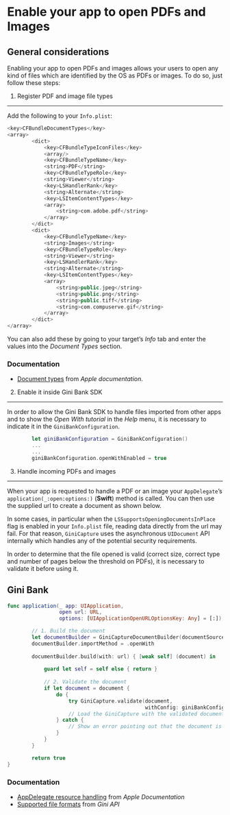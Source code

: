 Enable your app to open PDFs and Images
=============================

General considerations
----------------------

Enabling your app to open PDFs and images allows your users to open any kind of files which are identified by the OS as PDFs or images. To do so, just follow these steps:


1. Register PDF and image file types
------------------------------------

Add the following to your `Info.plist`:

```swift
<key>CFBundleDocumentTypes</key>
<array>
        <dict>
            <key>CFBundleTypeIconFiles</key>
            <array/>
            <key>CFBundleTypeName</key>
            <string>PDF</string>
            <key>CFBundleTypeRole</key>
            <string>Viewer</string>
            <key>LSHandlerRank</key>
            <string>Alternate</string>
            <key>LSItemContentTypes</key>
            <array>
                <string>com.adobe.pdf</string>
            </array>
        </dict>
        <dict>
            <key>CFBundleTypeName</key>
            <string>Images</string>
            <key>CFBundleTypeRole</key>
            <string>Viewer</string>
            <key>LSHandlerRank</key>
            <string>Alternate</string>
            <key>LSItemContentTypes</key>
            <array>
                <string>public.jpeg</string>
                <string>public.png</string>
                <string>public.tiff</string>
                <string>com.compuserve.gif</string>
            </array>
        </dict>
</array>
```

You can also add these by going to your target’s *Info* tab and enter the values into the *Document Types* section.

### Documentation

-   [Document types](https://developer.apple.com/library/content/documentation/FileManagement/Conceptual/DocumentInteraction_TopicsForIOS/Articles/RegisteringtheFileTypesYourAppSupports.html) from _Apple documentation_.

2. Enable it inside Gini Bank SDK
---------------------------------
In order to allow the Gini Bank SDK to handle files imported from other apps and to show the _Open With tutorial_ in the _Help_ menu, it is necessary to indicate it in the `GiniBankConfiguration`.

```swift
        let giniBankConfiguration = GiniBankConfiguration()
        ...
        ...
        giniBankConfiguration.openWithEnabled = true
```

3. Handle incoming PDFs and images
---------------------------------

When your app is requested to handle a PDF or an image your `AppDelegate`’s `application(_:open:options:)` (__Swift__) method is called. You can then use the supplied url to create a document as shown below.

In some cases, in particular when the `LSSupportsOpeningDocumentsInPlace` flag is enabled in your `Info.plist` file, reading data directly from the url may fail. For that reason, `GiniCapture` uses the asynchronous `UIDocument` API internally which handles any of the potential security requirements.

In order to determine that the file opened is valid (correct size, correct type and number of pages below the threshold on PDFs), it is necessary to validate it before using it.

Gini Bank
------------

```swift
func application(_ app: UIApplication,
                 open url: URL,
                 options: [UIApplicationOpenURLOptionsKey: Any] = [:]) -> Bool {            

        // 1. Build the document
        let documentBuilder = GiniCaptureDocumentBuilder(documentSource: .appName(name: sourceApplication))
        documentBuilder.importMethod = .openWith
        
        documentBuilder.build(with: url) { [weak self] (document) in
            
            guard let self = self else { return }
            
            // 2. Validate the document
            if let document = document {
                do {
                    try GiniCapture.validate(document,
                                             withConfig: giniBankConfiguration.captureConfiguration())
                    // Load the GiniCapture with the validated document
                } catch {
                    // Show an error pointing out that the document is invalid
                }
            }
        }

        return true
}
```

### Documentation

-   [AppDelegate resource handling](https://developer.apple.com/documentation/uikit/uiapplicationdelegate/1623112-application) from _Apple Documentation_
-   [Supported file formats](http://developer.gini.net/gini-api/html/documents.html#supported-file-formats) from _Gini API_
